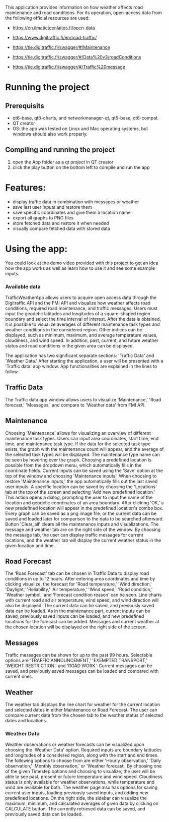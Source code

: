 This application provides information on how weather affects road maintenance and road conditions. For its operation, open-access data from the following official resources are used:

 
- https://en.ilmatieteenlaitos.fi/open-data

- https://www.digitraffic.fi/en/road-traffic/

- https://tie.digitraffic.fi/swagger/#/Maintenance

- https://tie.digitraffic.fi/swagger/#/Data%20v3/roadConditions

- https://tie.digitraffic.fi/swagger/#/Traffic%20message

 
# Running the project

## Prerequisits
* qt6-base, qt6-charts, and networkmanager-qt, qt5-base, qt6-compat.
* QT creator
* OS: the app was tested on Linux and Mac operating systems, but windows should also work properly.

## Compiling and running the project
1. open the App folder as a qt project in QT creator
2. click the play button on the bottom left to compile and run the app


# Features:
* display traffic data in combination with messages or weather
* save last user inputs and restore them
* save specific coordinates and give them a location name 
* export all graphs to PNG files
* store fetched data and restore it when needed
* visually compare fetched data with stored data 



# Using the app:

 You could look at the demo video provided with this project to get an idea how the app works as well as learn how to use it and see some example inputs.


### Available data

TrafficWeatherApp allows users to acquire open access data through the Digitraffic API and the FMI API and visualize how weather affects road conditions, required road maintenance, and traffic messages. Users must input the geodetic latitudes and longitudes of a square-shaped region boundary and select the time interval of interest. After the data is obtained, it is possible to visualize averages of different maintenance task types and weather conditions in the considered region. Other indices can be displayed, such as minimum, maximum, and average temperature values, cloudiness, and wind speed. In addition, past, current, and future weather status and road conditions in the given area can be displayed.

 

The application has two significant separate sections: 'Traffic Data' and 'Weather Data.' After starting the application, a user will be presented with a 'Traffic data' app window. App functionalities are explained in the lines to follow.

 
## Traffic Data

The Traffic data app window allows users to visualize 'Maintenance,' 'Road forecast,' 'Messages,' and compare to 'Weather data' from FMI API.

 
## Maintenance

Choosing 'Maintenance' allows for visualizing an overview of different maintenance task types. Users can input area coordinates, start time, end time, and maintenance task type. If the data for the selected task type exists, the graph with the maintenance count will appear, and the average of the selected task types will be displayed. The maintenance type name can be seen by hovering over the graph. Choosing a predefined location is possible from the dropdown menu, which automatically fills in the coordinate fields. Current inputs can be saved using the 'Save' option at the top of the window and choosing 'Maintenance inputs.' When choosing to restore 'Maintenance inputs,' the app automatically fills out the last saved user inputs. A specific location can be saved by choosing the 'Locations' tab at the top of the screen and selecting 'Add new predefined location.' This action opens a dialog, prompting the user to input the name of the location and geodetic coordinates of an area boundary. After clicking 'OK,' a new predefined location will appear in the predefined location's combo box. Every graph can be saved as a png image file, or the current data can be saved and loaded later for comparison to the data to be searched afterward. Button 'Clear_all' clears all the maintenance inputs and visualizations. The message and weather tab are on the right side of the window. By choosing the message tab, the user can display traffic messages for current locations, and the weather tab will display the current weather status in the given location and time.

 
## Road Forecast

The 'Road Forecast' tab can be chosen in Traffic Data to display road conditions in up to 12 hours. After entering area coordinates and time by clicking visualize, the forecast for 'Road temperature,' 'Wind direction,' 'Daylight,' 'Reliability,' 'Air temperature,' 'Wind speed,' 'Road condition,' 'Weather symbol,' and 'Forecast condition reason' can be seen. Line charts with current road and air temperature, wind speed, and wind direction will also be displayed. The current data can be saved, and previously saved data can be loaded. As in the maintenance part, current inputs can be saved, previously saved inputs can be loaded, and new predefined locations for the forecast can be added. Messages and current weather at the chosen location will be displayed on the right side of the screen.

 
## Messages

Traffic messages can be shown for up to the past 99 hours. Selectable options are 'TRAFFIC ANNOUNCEMENT,' 'EXEMPTED TRANSPORT,' 'WEIGHT RESTRICTION,' and 'ROAD WORK.' Current messages can be saved, and previously saved messages can be loaded and compared with current ones.

 
## Weather

The weather tab displays the line chart for weather for the current location and selected dates in either Maintenance or Road Forecast. The user can compare current data from the chosen tab to the weather status of selected dates and locations.

 
### Weather Data

Weather observations or weather forecasts can be visualized upon choosing the 'Weather Data' option. Required inputs are boundary latitudes and longitudes of a considered region, along with the start and end times. The following options to choose from are either 'Hourly observation,' 'Daily observation,' 'Monthly observation,' or 'Weather forecast.' By choosing one of the given Timestep options and choosing to visualize, the user will be able to see past, present or future temperature and wind speed. Cloudiness status is only available for weather observations, while temperature and wind are available for both. The weather page also has options for saving current user inputs, loading previously saved inputs, and adding new predefined locations. On the right side, the sidebar can visualize the maximum, minimum, and calculated averages of given data by clicking on CALCULATE button. The currently retrieved data can be saved, and previously saved data can be loaded.
